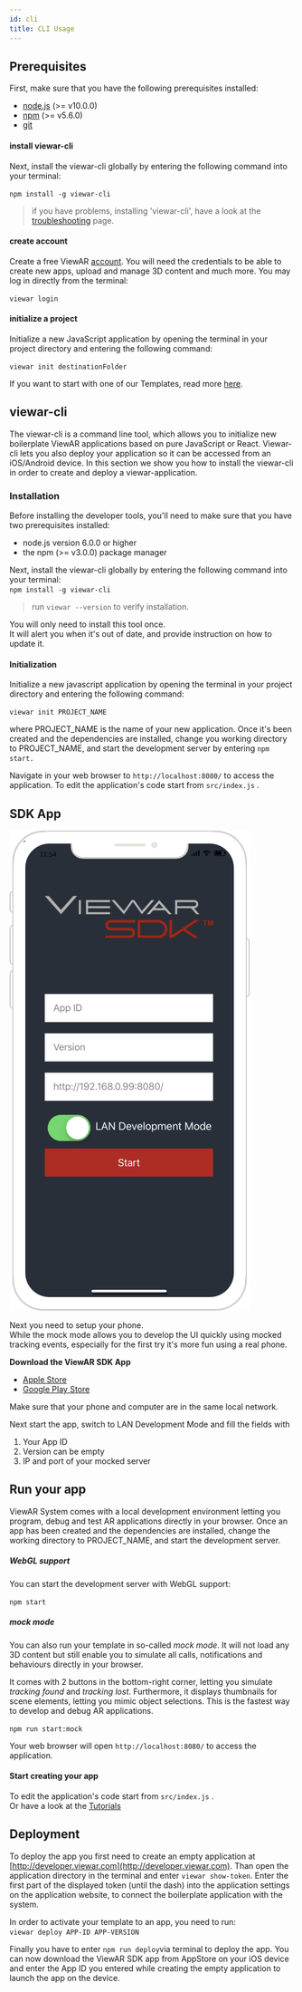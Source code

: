 ```yaml
---
id: cli
title: CLI Usage
---
```


## Prerequisites

First, make sure that you have the following prerequisites installed:

- [node.js](https://nodejs.org/en/download/) (&gt;= v10.0.0)
- [npm](https://www.npmjs.com/) (&gt;= v5.6.0)
- [git](https://git-scm.com/)

#### install viewar-cli

Next, install the viewar-cli globally by entering the following command into your terminal:

`npm install -g viewar-cli`

> if you have problems, installing 'viewar-cli', have a look at the [troubleshooting](./troubleshooting) page.

#### create account

Create a free ViewAR [account](https://developer.viewar.com/user/register). You will need the credentials to be able to create new apps, upload and manage 3D content and much more. You may log in directly from the terminal:

`viewar login`

#### initialize a project

Initialize a new JavaScript application by opening the terminal in your project directory and entering the following command:

`viewar init destinationFolder`

If you want to start with one of our Templates, read more [here](https://www.viewar.com/templates/).

## viewar-cli

The viewar-cli is a command line tool, which allows you to initialize new boilerplate ViewAR applications based on pure JavaScript or React. Viewar-cli lets you also deploy your application so it can be accessed from an iOS/Android device. In this section we show you how to install the viewar-cli in order to create and deploy a viewar-application.

### Installation

Before installing the developer tools, you'll need to make sure that you have two prerequisites installed:

- node.js version 6.0.0 or higher
- the npm \(&gt;= v3.0.0\) package manager

Next, install the viewar-cli globally by entering the following command into your terminal:  
`npm install -g viewar-cli`

> run `viewar --version` to verify installation.

You will only need to install this tool once.  
It will alert you when it's out of date, and provide instruction on how to update it.

#### Initialization

Initialize a new javascript application by opening the terminal in your project directory and entering the following command:

`viewar init PROJECT_NAME`

where PROJECT_NAME is the name of your new application. Once it's been created and the dependencies are installed, change you working directory to PROJECT_NAME, and start the development server by entering `npm start.`

Navigate in your web browser to `http://localhost:8080/` to access the application. To edit the application's code start from `src/index.js` .

## SDK App

![](assets/viewar%20sdk2.svg 'float')

Next you need to setup your phone.  
While the mock mode allows you to develop the UI quickly using mocked tracking events, especially for the first try it's more fun using a real phone.

**Download the ViewAR SDK App**

- [Apple Store](https://itunes.apple.com/us/app/viewar-sdk/id1097511807)
- [Google Play Store](https://play.google.com/store/apps/details?id=com.viewar.sdk)

Make sure that your phone and computer are in the same local network.

Next start the app, switch to LAN Development Mode and fill the fields with

1. Your App ID
2. Version can be empty
3. IP and port of your mocked server

## Run your app

ViewAR System comes with a local development environment letting you program, debug and test AR applications directly in your browser. Once an app has been created and the dependencies are installed, change the working directory to PROJECT_NAME, and start the development server.

##### WebGL support

You can start the development server with WebGL support:

`npm start`

##### mock mode

You can also run your template in so-called _mock mode_. It will not load any 3D content but still enable you to simulate all calls, notifications and behaviours directly in your browser.

It comes with 2 buttons in the bottom-right corner, letting you simulate _tracking found_ and _tracking lost_. Furthermore, it displays thumbnails for scene elements, letting you mimic object selections. This is the fastest way to develop and debug AR applications.

`npm run start:mock`

Your web browser will open `http://localhost:8080/` to access the application.

#### Start creating your app

To edit the application's code start from `src/index.js` .  
Or have a look at the [Tutorials](../tutorials/overview)

## Deployment

To deploy the app you first need to create an empty application at [http://developer.viewar.com](http://developer.viewar.com). Than open the application directory in the terminal and enter `viewar show-token`. Enter the first part of the displayed token \(until the dash\) into the application settings on the application website, to connect the boilerplate application with the system.

In order to activate your template to an app, you need to run:  
`viewar deploy APP-ID APP-VERSION`

Finally you have to enter `npm run deploy`via terminal to deploy the app. You can now download the ViewAR SDK app from AppStore on your iOS device and enter the App ID you entered while creating the empty application to launch the app on the device.

<!---
**\[ I have not found the option to enter the token, plus we should maybe only display the public and important part of the token\]**
--->
